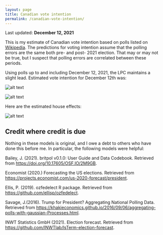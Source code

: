 ```yaml
---
layout: page
title: Canadian vote intention
permalink: /canadian-vote-intention/
---
```


Last updated: __December 12, 2021__

This is my estimate of Canadian vote intention based on polls listed on [Wikipedia](https://en.wikipedia.org/wiki/Opinion_polling_for_the_45th_Canadian_federal_election). The predictions for voting intention assume that the polling errors are the same both pre- and post- 2021 election. That may or may not be true, but I suspect that polling errors are correlated between these periods.

Using polls up to and including December 12, 2021, the LPC maintains a slight lead. Estimated vote intention for December 12th was:

![alt text](https://github.com/sjwild/Canandian_Election_2021/raw/main/can_vote_intention_post_2021.png "Density plot of estimated vote share per party.")


![alt text](https://github.com/sjwild/Canandian_Election_2021/raw/main/can_vote_intention_2019_post_2021.png "Vote share of Canadian parties from 2019 to 2021.")

Here are the estimated house effects: 

![alt text](https://github.com/sjwild/Canandian_Election_2021/raw/main/house_effects_pollsters_2019_2021.png "House effects of Canadian polling firms.")


## Credit where credit is due
Nothing in these models is original, and I owe a debt to others who have done this before me. In particular, the following models were helpful:

Bailey, J. (2021). britpol v0.1.0: User Guide and Data Codebook. Retrieved from https://doi.org/10.17605/OSF.IO/2M9GB.  

Economist (2020.) Forecasting the US elections. Retrieved from https://projects.economist.com/us-2020-forecast/president. 

Ellis, P. (2019). ozfedelect R package. Retrieved from https://github.com/ellisp/ozfedelect.   

Savage, J.(2016). Trump for President? Aggregating National Polling Data. Retrieved from https://khakieconomics.github.io/2016/09/06/aggregating-polls-with-gaussian-Processes.html.  

INWT Statistics GmbH (2021). Election forecast. Retrieved from https://github.com/INWTlab/lsTerm-election-forecast.  

